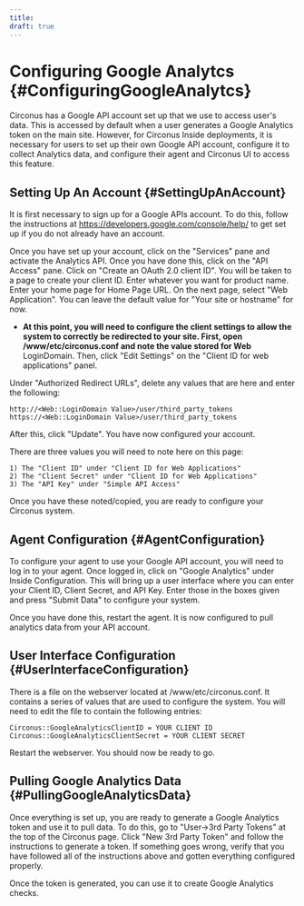 ```yaml
---
title:
draft: true
---
```


# Configuring Google Analytcs {#ConfiguringGoogleAnalytcs}

Circonus has a Google API account set up that we use to access user's data. This is accessed by default when a user generates a Google Analytics token on the main site. However, for Circonus Inside deployments, it is necessary for users to set up their own Google API account, configure it to collect Analytics data, and configure their agent and Circonus UI to access this feature.


## Setting Up An Account {#SettingUpAnAccount}

It is first necessary to sign up for a Google APIs account. To do this, follow the instructions at https://developers.google.com/console/help/ to get set up if you do not already have an account.

Once you have set up your account, click on the "Services" pane and activate the Analytics API. Once you have done this, click on the "API Access" pane. Click on "Create an OAuth 2.0 client ID". You will be taken to a page to create your client ID. Enter whatever you want for product name. Enter your home page for Home Page URL. On the next page, select "Web Application". You can leave the default value for "Your site or hostname" for now.

* **At this point, you will need to configure the client settings to allow the system to correctly be redirected to your site. First, open /www/etc/circonus.conf and note the value stored for Web** LoginDomain. Then, click "Edit Settings" on the "Client ID for web applications" panel.

Under "Authorized Redirect URLs", delete any values that are here and enter the following:

```
http://<Web::LoginDomain Value>/user/third_party_tokens
https://<Web::LoginDomain Value>/user/third_party_tokens
```

After this, click "Update". You have now configured your account.

There are three values you will need to note here on this page: 

```
1) The "Client ID" under "Client ID for Web Applications"
2) The "Client Secret" under "Client ID for Web Applications"
3) The "API Key" under "Simple API Access"
```

Once you have these noted/copied, you are ready to configure your Circonus system.


## Agent Configuration {#AgentConfiguration}
To configure your agent to use your Google API account, you will need to log in to your agent. Once logged in, click on "Google Analytics" under Inside Configuration. This will bring up a user interface where you can enter your Client ID, Client Secret, and API Key. Enter those in the boxes given and press "Submit Data" to configure your system.

Once you have done this, restart the agent. It is now configured to pull analytics data from your API account.


## User Interface Configuration {#UserInterfaceConfiguration}
There is a file on the webserver located at /www/etc/circonus.conf. It contains a series of values that are used to configure the system. You will need to edit the file to contain the following entries:

```
Circonus::GoogleAnalyticsClientID = YOUR CLIENT ID
Circonus::GoogleAnalyticsClientSecret = YOUR CLIENT SECRET
```

Restart the webserver. You should now be ready to go.


## Pulling Google Analytics Data {#PullingGoogleAnalyticsData}
Once everything is set up, you are ready to generate a Google Analytics token and use it to pull data. To do this, go to "User->3rd Party Tokens" at the top of the Circonus page. Click "New 3rd Party Token" and follow the instructions to generate a token. If something goes wrong, verify that you have followed all of the instructions above and gotten everything configured properly.

Once the token is generated, you can use it to create Google Analytics checks.
